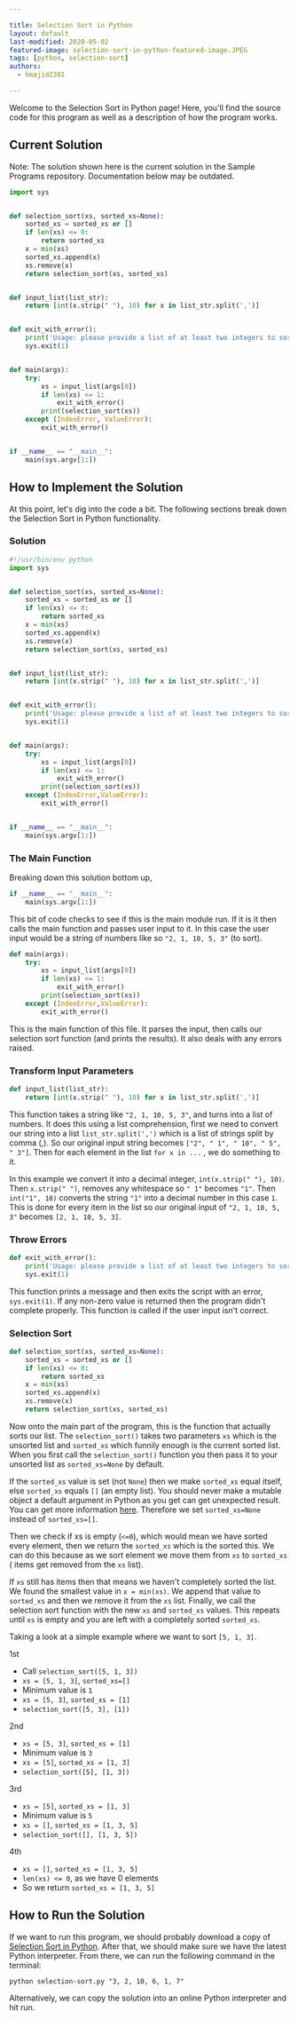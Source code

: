 ```yaml
---

title: Selection Sort in Python
layout: default
last-modified: 2020-05-02
featured-image: selection-sort-in-python-featured-image.JPEG
tags: [python, selection-sort]
authors:
  - hmajid2301

---
```


Welcome to the Selection Sort in Python page! Here, you'll find the source code for this program as well as a description of how the program works.

## Current Solution

Note: The solution shown here is the current solution in the Sample Programs repository. Documentation below may be outdated.

```Python
import sys


def selection_sort(xs, sorted_xs=None):
    sorted_xs = sorted_xs or []
    if len(xs) <= 0:
        return sorted_xs
    x = min(xs)
    sorted_xs.append(x)
    xs.remove(x)
    return selection_sort(xs, sorted_xs)


def input_list(list_str):
    return [int(x.strip(" "), 10) for x in list_str.split(',')]


def exit_with_error():
    print('Usage: please provide a list of at least two integers to sort in the format "1, 2, 3, 4, 5"')
    sys.exit(1)


def main(args):
    try:
        xs = input_list(args[0])
        if len(xs) <= 1:
            exit_with_error()
        print(selection_sort(xs))
    except (IndexError, ValueError):
        exit_with_error()


if __name__ == "__main__":
    main(sys.argv[1:])

```

## How to Implement the Solution

At this point, let's dig into the code a bit. The following sections break
down the Selection Sort in Python functionality.

### Solution

```python
#!/usr/bin/env python
import sys


def selection_sort(xs, sorted_xs=None):
    sorted_xs = sorted_xs or []
    if len(xs) <= 0:
        return sorted_xs
    x = min(xs)
    sorted_xs.append(x)
    xs.remove(x)
    return selection_sort(xs, sorted_xs)


def input_list(list_str):
    return [int(x.strip(" "), 10) for x in list_str.split(',')]


def exit_with_error():
    print('Usage: please provide a list of at least two integers to sort in the format "1, 2, 3, 4, 5"')
    sys.exit(1)


def main(args):
    try:
        xs = input_list(args[0])
        if len(xs) <= 1:
            exit_with_error()
        print(selection_sort(xs))
    except (IndexError,ValueError):
        exit_with_error()


if __name__ == "__main__":
    main(sys.argv[1:])
```

### The Main Function

Breaking down this solution bottom up,

```python
if __name__ == "__main__":
    main(sys.argv[1:])
```

This bit of code checks to see if this is the main module run. If it is it then calls the main
function and passes user input to it. In this case the user input would be a string of numbers
like so `"2, 1, 10, 5, 3"` (to sort).

```python
def main(args):
    try:
        xs = input_list(args[0])
        if len(xs) <= 1:
            exit_with_error()
        print(selection_sort(xs))
    except (IndexError,ValueError):
        exit_with_error()
```

This is the main function of this file. It parses the input, then calls our selection sort
function (and prints the results). It also deals with any errors raised.

### Transform Input Parameters

```python
def input_list(list_str):
    return [int(x.strip(" "), 10) for x in list_str.split(',')]
```

This function takes a string like `"2, 1, 10, 5, 3"`, and turns into a list of numbers.
It does this using a list comprehension, first we need to convert our string into a
list `list_str.split(',')` which is a list of strings split by comma (,).
So our original input string becomes `["2", " 1", " 10", " 5", " 3"]`. Then for each
element in the list `for x in ...` ,  we do something to it.

In this example we convert it into a decimal integer, `int(x.strip(" "), 10)`. Then `x.strip(" ")`,
removes any whitespace so `" 1"` becomes `"1"`. Then `int("1", 10)`
converts the string `"1"` into a decimal number in this case `1`. This is done
for every item in the list so our original input of `"2, 1, 10, 5, 3"` becomes `[2, 1, 10, 5, 3]`.

### Throw Errors

```python
def exit_with_error():
    print('Usage: please provide a list of at least two integers to sort in the format "1, 2, 3, 4, 5"')
    sys.exit(1)
```

This function prints a message and then exits the script with an error, `sys.exit(1)`.
If any non-zero value is returned then the program didn't complete properly. This function is called
if the user input isn't correct.

### Selection Sort

```python
def selection_sort(xs, sorted_xs=None):
    sorted_xs = sorted_xs or []
    if len(xs) <= 0:
        return sorted_xs
    x = min(xs)
    sorted_xs.append(x)
    xs.remove(x)
    return selection_sort(xs, sorted_xs)
```

Now onto the main part of the program, this is the function that actually sorts our list.
The `selection_sort()` takes two parameters `xs` which is the unsorted list and `sorted_xs`
which funnily enough is the current sorted list. When you first call the `selection_sort()`
function you then pass it to your unsorted list as `sorted_xs=None` by default.

If the `sorted_xs` value is set (not `None`) then we make `sorted_xs` equal itself, else
`sorted_xs` equals `[]` (an empty list). You should never make a mutable object a default
argument in Python as you get can get unexpected result. You can get more
information [here](http://effbot.org/zone/default-values.htm). Therefore we set
`sorted_xs=None` instead of `sorted_xs=[]`.

Then we check if xs is empty (`<=0`), which would mean we have sorted every element,
then we return the `sorted_xs` which is the sorted this. We can do this because
as we sort element we move them from `xs` to `sorted_xs` ( items get removed from the `xs` list).

If `xs` still has items then that means we haven't completely sorted the list.
We found the smallest value in `x = min(xs)`. We append that value to `sorted_xs` and then we
remove it from the `xs` list. Finally, we call the selection sort function with the new `xs` and
`sorted_xs` values. This repeats until `xs` is empty and you are left with a completely sorted
`sorted_xs`.

Taking a look at a simple example where we want to sort `[5, 1, 3]`.

1st 

* Call `selection_sort([5, 1, 3])`
* `xs = [5, 1, 3]`, `sorted_xs=[]`
* Minimum value is `1`
* `xs = [5, 3]`, `sorted_xs = [1]`
* `selection_sort([5, 3], [1])`

2nd

* `xs = [5, 3]`, `sorted_xs = [1]`
* Minimum value is `3`
* `xs = [5]`, `sorted_xs = [1, 3]`
* `selection_sort([5], [1, 3])`

3rd

* `xs = [5]`, `sorted_xs = [1, 3]`
* Minimum value is `5`
* `xs = []`, `sorted_xs = [1, 3, 5]`
* `selection_sort([], [1, 3, 5])`

4th

* `xs = []`, `sorted_xs = [1, 3, 5]`
* `len(xs) <= 0`, as we have 0 elements
* So we return `sorted_xs = [1, 3, 5]`


## How to Run the Solution

If we want to run this program, we should probably download a copy of [Selection Sort in Python](https://github.com/TheRenegadeCoder/sample-programs/blob/master/archive/p/python/selection-sort.py).
After that, we should make sure we have the latest Python interpreter. From there, we can run the following command in the terminal:

`python selection-sort.py "3, 2, 10, 6, 1, 7"`

Alternatively, we can copy the solution into an online Python interpreter and hit run.
